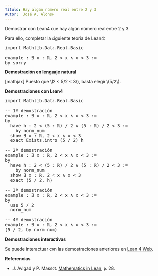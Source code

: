 ```yaml
---
Título: Hay algún número real entre 2 y 3
Autor:  José A. Alonso
---
```


Demostrar con Lean4 que hay algún número real entre 2 y 3.

Para ello, completar la siguiente teoría de Lean4:

<pre lang="lean">
import Mathlib.Data.Real.Basic

example : ∃ x : ℝ, 2 < x ∧ x < 3 :=
by sorry
</pre>
<!--more-->

<b>Demostración en lenguaje natural</b>

[mathjax]
Puesto que \\(2 < 5/2 < 3\\), basta elegir \\(5/2\\).

<b>Demostraciones con Lean4</b>

<pre lang="lean">
import Mathlib.Data.Real.Basic

-- 1ª demostración
example : ∃ x : ℝ, 2 < x ∧ x < 3 :=
by
  have h : 2 < (5 : ℝ) / 2 ∧ (5 : ℝ) / 2 < 3 :=
    by norm_num
  show ∃ x : ℝ, 2 < x ∧ x < 3
  exact Exists.intro (5 / 2) h

-- 2ª demostración
example : ∃ x : ℝ, 2 < x ∧ x < 3 :=
by
  have h : 2 < (5 : ℝ) / 2 ∧ (5 : ℝ) / 2 < 3 :=
    by norm_num
  show ∃ x : ℝ, 2 < x ∧ x < 3
  exact ⟨5 / 2, h⟩

-- 3ª demostración
example : ∃ x : ℝ, 2 < x ∧ x < 3 :=
by
  use 5 / 2
  norm_num

-- 4ª demostración
example : ∃ x : ℝ, 2 < x ∧ x < 3 :=
⟨5 / 2, by norm_num⟩
</pre>

<b>Demostraciones interactivas</b>

Se puede interactuar con las demostraciones anteriores en <a href="https://live.lean-lang.org/#url=https://raw.githubusercontent.com/jaalonso/Calculemus2/main/src/Existencia_de_valor_intermedio.lean" rel="noopener noreferrer" target="_blank">Lean 4 Web</a>.

<b>Referencias</b>

<ul>
<li> J. Avigad y P. Massot. <a href="https://bit.ly/3U4UjBk">Mathematics in Lean</a>, p. 28.</li>
</ul>
